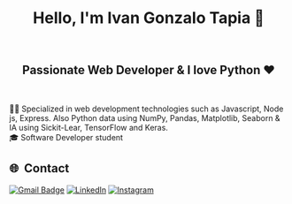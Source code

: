 <h1 align="center">Hello, I'm Ivan Gonzalo Tapia 👋</h1>
<br/>
<h2 align="center"> Passionate Web Developer & I love Python ♥ </h2>
<br/>
<p>
  🧑‍💻 Specialized in web development technologies such as Javascript, Node js, Express.
        Also Python data using NumPy, Pandas, Matplotlib, Seaborn & IA using Sickit-Lear, TensorFlow and Keras. <br/>
    🎓 Software Developer student
</p>


## 🌐 &nbsp;Contact

[![Gmail Badge](https://img.shields.io/badge/-contact.aivan.gonzalo01@gmail.com-c14438?style=flat-square&logo=Gmail&logoColor=white&link=mailto:contact.aivan.gonzalo01@gmail.com)](mailto:contact.aivan.gonzalo01@gmail.com)
[![LinkedIn](https://img.shields.io/badge/LinkedIn-%230077B5.svg?logo=linkedin&logoColor=white)](https://www.linkedin.com/in/ivan-gonzalo-tapia-7170b3261/)  [![Instagram](https://img.shields.io/badge/Instagram-%23E4405F.svg?logo=Instagram&logoColor=white)](https://www.instagram.com/eivan.gonzalo/)
